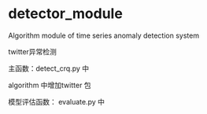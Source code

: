 # detector_module
Algorithm module of time series anomaly detection system

twitter异常检测

主函数：detect_crq.py 中

algorithm 中增加twitter 包 

模型评估函数： evaluate.py 中
